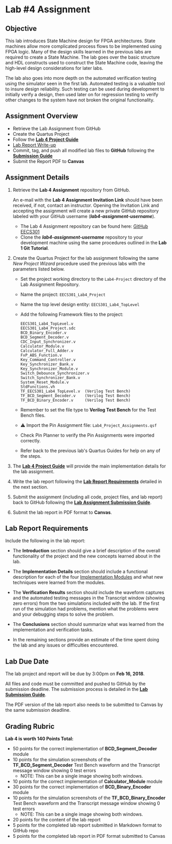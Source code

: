 # Lab #4 Assignment

## Objective

This lab introduces State Machine design for FPGA architectures.  State machines allow more complicated process flows to be implemented using FPGA logic. Many of the design skills learned in the previous labs are required to create a State Machine.  The lab goes over the basic structure and HDL constructs used to construct the State Machine code, leaving the high-level design considerations for later labs.

The lab also goes into more depth on the automated verification testing using the simulator seen in the first lab.  Automated testing is a valuable tool to insure design reliability.  Such testing can be used during development to initially verify a design, then used later on for regression testing to verify other changes to the system have not broken the original functionality.

## Assignment Overview

* Retrieve the Lab Assignment from GitHub
* Create the Quartus Project
* Follow the [**Lab 4 Project Guide**](Lab4-Guide/Lab4-ProjectGuide.md)
* [Lab Report Write-up](#lab-report-requirements)
* Commit, tag, and push all modified lab files to **GitHub** following the [**Submission Guide**](Lab4-Guide/GitHub-SubmissionGuide.md)
* Submit the Report PDF to **Canvas**

## Assignment Details

1. Retrieve the **Lab 4 Assignment** repository from GitHub.

	An e-mail with the **Lab 4 Assignment Invitation Link** should have been received, if not, contact an instructor.  Opening the Invitation Link and accepting the assignment will create a new private GitHub repository labeled with your GitHub username (***lab4-assignment-username***).

	* The Lab 4 Assignment repository can be found here: [GitHub EECS301](https://github.com/CWRU-EECS301-S18)
	* Clone the ***lab4-assignment-username*** repository to your development machine using the same procedures outlined in the **Lab 1 Git Tutorial**.

1. Create the Quartus Project for the lab assignment following the same _New Project Wizard_ procedure used the previous labs with the parameters listed below.

	* Set the project working directory to the `Lab4-Project` directory of the Lab Assignment Repository.
	* Name the project: `EECS301_Lab4_Project`
	* Name the top level design entity: `EECS301_Lab4_TopLevel`
	* Add the following Framework files to the project:

		```
		EECS301_Lab4_TopLevel.v
		EECS301_Lab4_Project.sdc
		BCD_Binary_Encoder.v
		BCD_Segment_Decoder.v
		CDC_Input_Synchronizer.v
		Calculator_Module.v
		Calculator_Full_Adder.v
		FxP_ABS_Function.v
		Key_Command_Controller.v
		Key_Synchronizer_Bank.v
		Key_Synchronizer_Module.v
		Switch_Debounce_Synchronizer.v
		Switch_Synchronizer_Bank.v
		System_Reset_Module.v
		StdFunctions.vh
		TF_EECS301_Lab4_TopLevel.v  (Verilog Test Bench)
		TF_BCD_Segment_Decoder.v    (Verilog Test Bench)
		TF_BCD_Binary_Encoder.v     (Verilog Test Bench)
		```
	
	* Remember to set the file type to **Verilog Test Bench** for the Test Bench files.
	* :warning: Import the Pin Assignment file: `Lab4_Project_Assignments.qsf`
	* Check Pin Planner to verify the Pin Assignments were imported correctly.
	* Refer back to the previous lab's Quartus Guides for help on any of the steps.

1. The [**Lab 4 Project Guide**](Lab4-Guide/Lab4-ProjectGuide.md) will provide the main implementation details for the lab assignment. 

1. Write the lab report following the [**Lab Report Requirements**](#lab-report-requirements) detailed in the next section.

1. Submit the assignment (including all code, project files, and lab report) back to GitHub following the [**Lab Assignment Submission Guide**](Lab4-Guide/GitHub-SubmissionGuide.md).

1. Submit the lab report in PDF format to **Canvas**.

	
## Lab Report Requirements

Include the following in the lab report:

* The **Introduction** section should give a brief description of the overall functionality of the project and the new concepts learned about in the lab.

* The **Implementation Details** section should include a functional description for each of the four [Implementation Modules](Lab4-Guide/Lab4-ProjectGuide.md#implementation-reference-list) and what new techniques were learned from the modules.

* The **Verification Results** section should include the waveform captures and the automated testing messages in the Transcript window (showing zero errors) from the two simulations included with the lab.   If the first run of the simulation had problems, mention what the problems were and your debugging steps to solve the problem.

* The **Conclusions** section should summarize what was learned from the implementation and verification tasks.

* In the remaining sections provide an estimate of the time spent doing the lab and any issues or difficulties encountered.


## Lab Due Date

The lab project and report will be due by 3:00pm on **Feb 16, 2018**.

All files and code must be committed and pushed to GitHub by the submission deadline.  The submission process is detailed in the [**Lab Submission Guide**](Lab4-Guide/GitHub-SubmissionGuide.md).

The PDF version of the lab report also needs to be submitted to Canvas by the same submission deadline.

## Grading Rubric

**Lab 4 is worth 140 Points Total:**

*   50 points for the correct implementation of **BCD\_Segment\_Decoder** module
*   10 points for the simulation screenshots of the **TF\_BCD\_Segment\_Decoder** Test Bench waveform and the Transcript message window showing 0 test errors
	* NOTE: This can be a single image showing both windows.
*   10 points for the correct implementation of **Calculator\_Module** module
*   30 points for the correct implementation of **BCD\_Binary\_Encoder** module 
*   10 points for the simulation screenshots of the **TF\_BCD\_Binary\_Encoder** Test Bench waveform and the Transcript message window showing 0 test errors
	* NOTE: This can be a single image showing both windows.
*   20 points for the content of the lab report
*   5 points for the completed lab report submitted in Markdown format to GitHub repo
*   5 points for the completed lab report in PDF format submitted to Canvas
